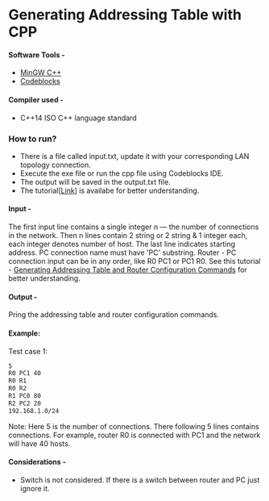 # Generating Addressing Table with CPP
#### Software Tools -
-  [MinGW C++](https://www.ics.uci.edu/~pattis/common/handouts/mingweclipse/mingw.html "Link")
- [Codeblocks](https://www.codeblocks.org/downloads/binaries/ "Codeblocks")

#### Compiler used -
- C++14 ISO C++ language standard

### How to run?
- There is a file called input.txt, update it with your corresponding LAN topology connection.
- Execute the exe file or run the cpp file using Codeblocks IDE. 
- The output will be saved in the output.txt file. 
- The tutorial[[Link](https://youtu.be/e63vZB7RHGE "Link")] is availabe for better understanding. 

#### Input -
The first input line contains a single integer n  — the number of connections in the network. Then n lines contain 2 string or 2 string & 1 integer each, each integer denotes number of host. The last line indicates starting address. PC connection name must have 'PC' substring. Router - PC connection input can be in any order, like R0 PC1 or PC1 R0.
See this tutorial - [Generating Addressing Table and Router Configuration Commands](https://youtu.be/e63vZB7RHGE "Generating Addressing Table and Router Configuration Commands") for better understanding.
#### Output -
Pring the addressing table and router configuration commands.

#### Example:
Test case 1:
```bash
5
R0 PC1 40
R0 R1
R0 R2
R1 PC0 80
R2 PC2 20
192.168.1.0/24

```
Note: 
Here 5 is the number of connections. There following 5 lines contains connections. For example, router R0 is connected with PC1 and the network will have 40 hosts. 

#### Considerations -
- Switch is not considered. If there is a switch between router and PC just ignore it.



